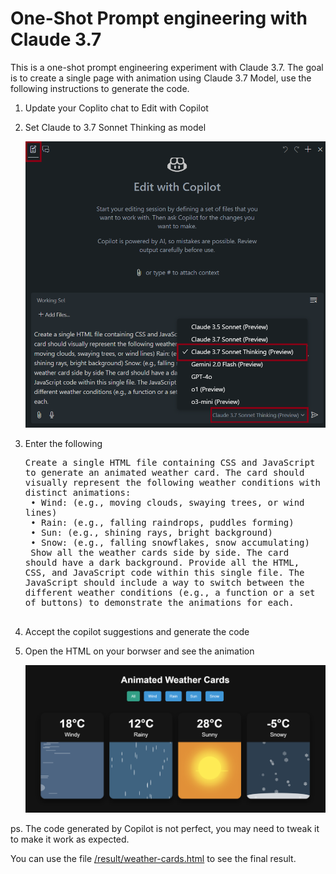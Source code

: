 # One-Shot Prompt engineering with Claude 3.7

This is a one-shot prompt engineering experiment with Claude 3.7. The goal is to create a single page with animation using Claude 3.7 Model, use the following instructions to generate the code.

1. Update your Coplito chat to Edit with Copilot
2. Set Claude to 3.7 Sonnet Thinking as model

    ![alt text](docs/images/image.png)

3. Enter the following

    <pre style="white-space: pre-wrap; word-wrap: break-word;">Create a single HTML file containing CSS and JavaScript to generate an animated weather card. The card should visually represent the following weather conditions with distinct animations:
    • Wind: (e.g., moving clouds, swaying trees, or wind lines)
    • Rain: (e.g., falling raindrops, puddles forming)
    • Sun: (e.g., shining rays, bright background)
    • Snow: (e.g., falling snowflakes, snow accumulating)
    Show all the weather cards side by side. The card should have a dark background. Provide all the HTML, CSS, and JavaScript code within this single file. The JavaScript should include a way to switch between the different weather conditions (e.g., a function or a set of buttons) to demonstrate the animations for each.
    </pre>

4. Accept the copilot suggestions and generate the code
5. Open the HTML on your borwser and see the animation

    ![alt text](image.png)

ps. The code generated by Copilot is not perfect, you may need to tweak it to make it work as expected.

You can use the file <a href=result/weather-cards.html>/result/weather-cards.html</a> to see the final result.
